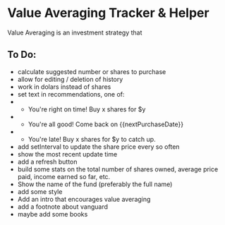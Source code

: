 Value Averaging Tracker & Helper
================================

Value Averaging is an investment strategy that 


To Do:
------
* calculate suggested number or shares to purchase
* allow for editing / deletion of history
* work in dolars instead of shares
* set text in recommendations, one of:
*  * You're right on time! Buy x shares for $y
*  * You're all good! Come back on {{nextPurchaseDate}}
*  * You're late! Buy x shares for $y to catch up.
* add setInterval to update the share price every so often
* show the most recent update time
* add a refresh button
* build some stats on the total number of shares owned, average price paid, income earned so far, etc.
* Show the name of the fund (preferably the full name)
* add some style
* Add an intro that encourages value averaging
* add a footnote about vanguard
* maybe add some books
    
